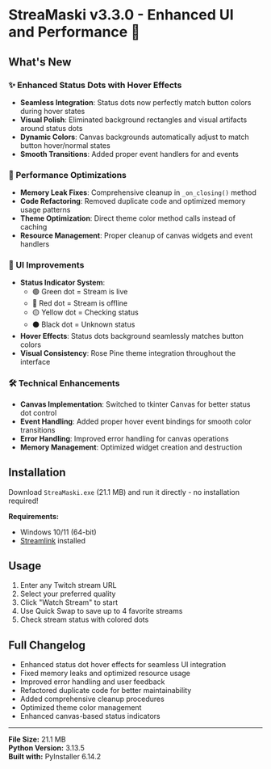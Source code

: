 # StreaMaski v3.3.0 - Enhanced UI and Performance 🚀

## What's New

### ✨ Enhanced Status Dots with Hover Effects
- **Seamless Integration**: Status dots now perfectly match button colors during hover states
- **Visual Polish**: Eliminated background rectangles and visual artifacts around status dots
- **Dynamic Colors**: Canvas backgrounds automatically adjust to match button hover/normal states
- **Smooth Transitions**: Added proper event handlers for <Enter> and <Leave> events

### 🔧 Performance Optimizations
- **Memory Leak Fixes**: Comprehensive cleanup in `_on_closing()` method
- **Code Refactoring**: Removed duplicate code and optimized memory usage patterns
- **Theme Optimization**: Direct theme color method calls instead of caching
- **Resource Management**: Proper cleanup of canvas widgets and event handlers

### 🎨 UI Improvements
- **Status Indicator System**: 
  - 🟢 Green dot = Stream is live
  - 🔴 Red dot = Stream is offline  
  - 🟡 Yellow dot = Checking status
  - ⚫ Black dot = Unknown status
- **Hover Effects**: Status dots background seamlessly matches button colors
- **Visual Consistency**: Rose Pine theme integration throughout the interface

### 🛠️ Technical Enhancements
- **Canvas Implementation**: Switched to tkinter Canvas for better status dot control
- **Event Handling**: Added proper hover event bindings for smooth color transitions
- **Error Handling**: Improved error handling for canvas operations
- **Memory Management**: Optimized widget creation and destruction

## Installation

Download `StreaMaski.exe` (21.1 MB) and run it directly - no installation required!

**Requirements:**
- Windows 10/11 (64-bit)
- [Streamlink](https://streamlink.github.io/) installed

## Usage

1. Enter any Twitch stream URL
2. Select your preferred quality
3. Click "Watch Stream" to start
4. Use Quick Swap to save up to 4 favorite streams
5. Check stream status with colored dots

## Full Changelog

- Enhanced status dot hover effects for seamless UI integration
- Fixed memory leaks and optimized resource usage
- Improved error handling and user feedback
- Refactored duplicate code for better maintainability  
- Added comprehensive cleanup procedures
- Optimized theme color management
- Enhanced canvas-based status indicators

---

**File Size:** 21.1 MB  
**Python Version:** 3.13.5  
**Built with:** PyInstaller 6.14.2
